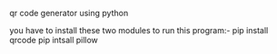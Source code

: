 qr code generator using python

you have to install these two modules to run this program:-
pip install qrcode
pip intsall pillow
